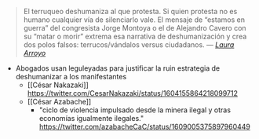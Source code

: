 > El terruqueo deshumaniza al que protesta. Si quien protesta no es humano cualquier vía de silenciarlo vale. El mensaje de “estamos en guerra” del congresista Jorge Montoya o el de Alejandro Cavero con su “matar o morir” extrema esa narrativa de deshumanización y crea dos polos falsos: terrucos/vándalos versus ciudadanos.
> — <cite><a href="https://web.archive.org/web/20221226181304/https://wayka.pe/la-estrategia-del-represor-por-laura-arroyo/">Laura Arroyo</a></cite>


- Abogados usan leguleyadas para justificar la ruin estrategia de deshumanizar a los manifestantes
  - [[César Nakazaki]] https://twitter.com/CesarNakazaki/status/1604155864218099712
  - [[César Azabache]]
    - "ciclo de violencia impulsado desde la minera ilegal y otras economías igualmente ilegales." https://twitter.com/azabacheCaC/status/1609005375897960449
